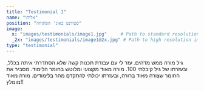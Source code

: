```yaml
---
title: "Testimonial 1"
name: "אליהו"
position: "סטודנט באונ' הפתוחה"
image:
  x: "images/testimonials/image1.jpg"     # Path to standard resolution image
  _2x: "images/testimonials/image1@2x.jpg" # Path to high resolution image
type: "testimonial"
---
```

גיל מורה ממש מדהים. עזר לי עם עבודת תכנות קשה שלא הסתדרתי איתה בכלל, ובעזרתו של גיל קיבלתי 100. מורה מאוד מקצועי ומלוטש בחומר הלימוד. מסביר את החומר שצורה מאוד ברורה, ובעזרתו יכולתי להתקדם מהר בלימודים. מורה מאוד מומלץ!!